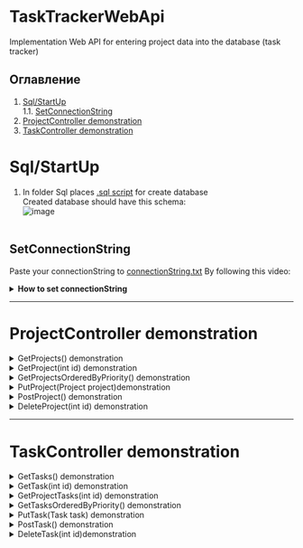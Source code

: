 # TaskTrackerWebApi
Implementation Web API for entering project data into the database (task tracker)

## Оглавление

1. [Sql/StartUp](#Sql/StartUp) <br>
   1.1.  [SetConnectionString](#SetConnectionString)
2. [ProjectController demonstration](#ProjectController-demonstration)
3. [TaskController demonstration](#TaskController-demonstration)
         

# Sql/StartUp
1) In folder Sql places [.sql script](TaskTrackerWebApi/Sql/TaskTracker.sql) for create database </br>
Created database should have this schema: </br>
![image](https://user-images.githubusercontent.com/86796337/124998109-80571f00-e054-11eb-9994-5530c47a3ca7.png) </br> </br>
## SetConnectionString
Paste your connectionString to [connectionString.txt](TaskTrackerWebApi/connectionString.txt)
By following this video:
<details><summary><b>How to set connectionString</b></summary>


https://user-images.githubusercontent.com/86796337/125048164-50d20200-e0a8-11eb-8019-7a89d5111866.mp4


</details>





___
# ProjectController demonstration


<details><summary>GetProjects() demonstration</summary>


https://user-images.githubusercontent.com/86796337/125028506-d21d9a80-e090-11eb-8377-6498e86cd461.mp4


</details>



<details><summary>GetProject(int id) demonstration</summary>


https://user-images.githubusercontent.com/86796337/125029275-0d6c9900-e092-11eb-86b8-1cb7c4f5513b.mp4


</details>


<details><summary> GetProjectsOrderedByPriority() demonstration</summary>


https://user-images.githubusercontent.com/86796337/125030165-4e18e200-e093-11eb-9f20-93342a75ed6d.mp4


</details>

<details><summary>PutProject(Project project)demonstration</summary>


https://user-images.githubusercontent.com/86796337/125030556-f6c74180-e093-11eb-894b-5b860ac7c950.mp4

</details>


<details><summary>PostProject() demonstration</summary>


https://user-images.githubusercontent.com/86796337/125031352-32aed680-e095-11eb-867e-52169c283986.mp4


</details>


<details><summary>DeleteProject(int id) demonstration</summary>


https://user-images.githubusercontent.com/86796337/125032202-49a1f880-e096-11eb-88b0-b8d9fe237aa5.mp4


</details>


___
# TaskController demonstration

<details><summary>GetTasks() demonstration</summary>


https://user-images.githubusercontent.com/86796337/125032445-a56c8180-e096-11eb-8d66-84954dc5a0de.mp4


</details>



<details><summary>GetTask(int id) demonstration</summary>


https://user-images.githubusercontent.com/86796337/125032628-eebcd100-e096-11eb-934e-2d9f4be42689.mp4


</details>



<details><summary>GetProjectTasks(int id) demonstration</summary>

    
https://user-images.githubusercontent.com/86796337/125032832-30e61280-e097-11eb-91ab-f2875301bbfb.mp4

    
</details>


<details><summary>GetTasksOrderedByPriority() demonstration</summary>


https://user-images.githubusercontent.com/86796337/125032976-67bc2880-e097-11eb-8ae7-106b27d8dc66.mp4


</details>


<details><summary>PutTask(Task task) demonstration</summary>


https://user-images.githubusercontent.com/86796337/125033210-b4076880-e097-11eb-80d0-c4167c3dee18.mp4


</details>




<details><summary>PostTask() demonstration</summary>


https://user-images.githubusercontent.com/86796337/125033474-05175c80-e098-11eb-8477-c2dca3ec1c33.mp4


</details>



<details><summary>DeleteTask(int id)demonstration</summary>


https://user-images.githubusercontent.com/86796337/125033642-414abd00-e098-11eb-889f-9c841fd8f573.mp4


</details>





























